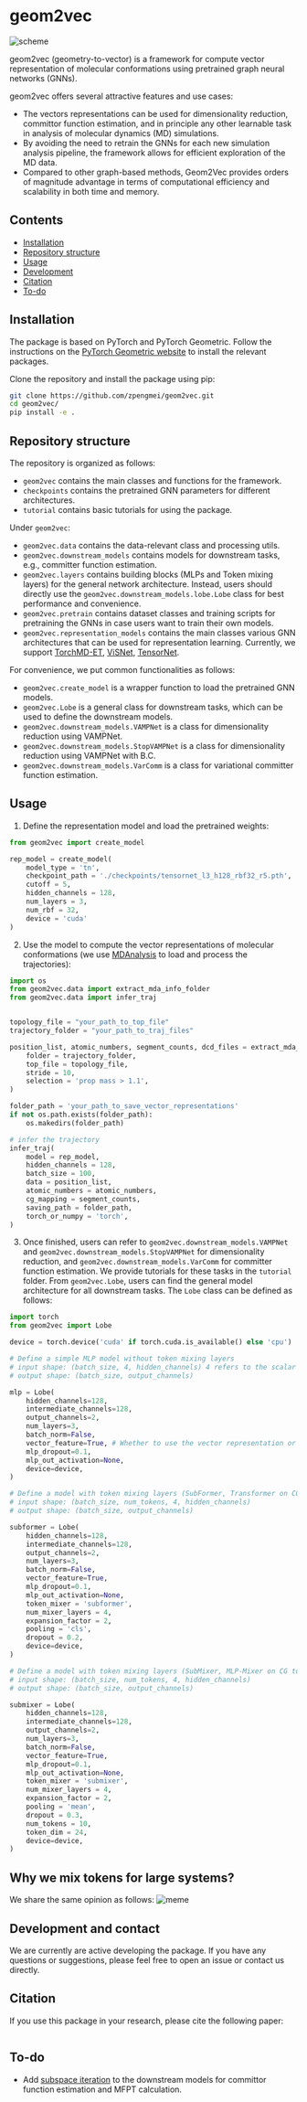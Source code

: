 # geom2vec

![scheme](figs/scheme.jpg)

geom2vec (geometry-to-vector) is a framework for compute vector representation of molecular conformations using
pretrained graph neural networks (GNNs).

geom2vec offers several attractive features and use cases:

- The vectors representations can be used for dimensionality reduction, committor function estimation, and in principle any other learnable task in analysis of molecular dynamics (MD) simulations.
- By avoiding the need to retrain the GNNs for each new simulation analysis pipeline, the framework allows for efficient exploration of the MD data.
- Compared to other graph-based methods, Geom2Vec provides orders of magnitude advantage in terms of computational efficiency and scalability in both time and memory.

## Contents

- [Installation](#installation)
- [Repository structure](#repository-structure)
- [Usage](#usage)
- [Development](#development-and-contact)
- [Citation](#citation)
- [To-do](#to-do)

## Installation

The package is based on PyTorch and PyTorch Geometric. 
Follow the instructions on 
the [PyTorch Geometric website](https://pytorch-geometric.readthedocs.io/en/latest/notes/installation.html)
to install the relevant packages.

Clone the repository and install the package using pip:

```bash
git clone https://github.com/zpengmei/geom2vec.git
cd geom2vec/
pip install -e .
```

## Repository structure

The repository is organized as follows:

- `geom2vec` contains the main classes and functions for the framework.
- `checkpoints` contains the pretrained GNN parameters for different architectures.
- `tutorial` contains basic tutorials for using the package.

Under `geom2vec`:

- `geom2vec.data` contains the data-relevant class and processing utils.
- `geom2vec.downstream_models` contains models for downstream tasks, e.g., committer function estimation.
- `geom2vec.layers` contains building blocks (MLPs and Token mixing layers) for the general network architecture.
Instead, users should directly use the `geom2vec.downstream_models.lobe.Lobe` class for best performance and convenience.
- `geom2vec.pretrain` contains dataset classes and training scripts for pretraining the GNNs 
in case users want to train their own models.
- `geom2vec.representation_models` contains the main classes various GNN architectures 
that can be used for representation learning. Currently, we support [TorchMD-ET](https://github.com/torchmd/torchmd-net), 
[ViSNet](https://pytorch-geometric.readthedocs.io/en/latest/generated/torch_geometric.nn.models.ViSNet.html), [TensorNet](https://github.com/torchmd/torchmd-net).

For convenience, we put common functionalities as follows:
- `geom2vec.create_model` is a wrapper function to load the pretrained GNN models.
- `geom2vec.Lobe` is a general class for downstream tasks, which can be used to define the downstream models.
- `geom2vec.downstream_models.VAMPNet` is a class for dimensionality reduction using VAMPNet.
- `geom2vec.downstream_models.StopVAMPNet` is a class for dimensionality reduction using VAMPNet with B.C.
- `geom2vec.downstream_models.VarComm` is a class for variational committer function estimation.

## Usage

1. Define the representation model and load the pretrained weights:

```python
from geom2vec import create_model

rep_model = create_model(
    model_type = 'tn',
    checkpoint_path = './checkpoints/tensornet_l3_h128_rbf32_r5.pth',
    cutoff = 5,
    hidden_channels = 128,
    num_layers = 3,
    num_rbf = 32,
    device = 'cuda'
)
```

2. Use the model to compute the vector representations of molecular conformations (we use [MDAnalysis](https://www.mdanalysis.org/) to load and process the trajectories):

```python
import os
from geom2vec.data import extract_mda_info_folder
from geom2vec.data import infer_traj


topology_file = "your_path_to_top_file"
trajectory_folder = "your_path_to_traj_files" 

position_list, atomic_numbers, segment_counts, dcd_files = extract_mda_info_folder(
    folder = trajectory_folder,
    top_file = topology_file,
    stride = 10,
    selection = 'prop mass > 1.1',
)

folder_path = 'your_path_to_save_vector_representations'
if not os.path.exists(folder_path):
    os.makedirs(folder_path)

# infer the trajectory
infer_traj(
    model = rep_model,
    hidden_channels = 128,
    batch_size = 100,
    data = position_list,
    atomic_numbers = atomic_numbers,
    cg_mapping = segment_counts, 
    saving_path = folder_path,
    torch_or_numpy = 'torch',
)
```

3. Once finished, users can refer to `geom2vec.downstream_models.VAMPNet` and `geom2vec.downstream_models.StopVAMPNet` for dimensionality reduction, and
`geom2vec.downstream_models.VarComm` for committer function estimation. We provide tutorials for these tasks
in the `tutorial` folder. From `geom2vec.Lobe`, users can find the general model architecture
for all downstream tasks.
The `Lobe` class can be defined as follows:

```python
import torch
from geom2vec import Lobe

device = torch.device('cuda' if torch.cuda.is_available() else 'cpu')

# Define a simple MLP model without token mixing layers
# input shape: (batch_size, 4, hidden_channels) 4 refers to the scalar and vector parts of the representation
# output shape: (batch_size, output_channels)

mlp = Lobe(
    hidden_channels=128,
    intermediate_channels=128,
    output_channels=2, 
    num_layers=3,
    batch_norm=False,
    vector_feature=True, # Whether to use the vector representation or just the scalar part
    mlp_dropout=0.1,
    mlp_out_activation=None,
    device=device,
)

# Define a model with token mixing layers (SubFormer, Transformer on CG tokens)
# input shape: (batch_size, num_tokens, 4, hidden_channels)
# output shape: (batch_size, output_channels)

subformer = Lobe(
    hidden_channels=128,
    intermediate_channels=128,
    output_channels=2,
    num_layers=3,
    batch_norm=False,
    vector_feature=True,
    mlp_dropout=0.1,
    mlp_out_activation=None,
    token_mixer = 'subformer',
    num_mixer_layers = 4,
    expansion_factor = 2,
    pooling = 'cls',
    dropout = 0.2,
    device=device,
)

# Define a model with token mixing layers (SubMixer, MLP-Mixer on CG tokens)
# input shape: (batch_size, num_tokens, 4, hidden_channels)
# output shape: (batch_size, output_channels)

submixer = Lobe(
    hidden_channels=128,
    intermediate_channels=128,
    output_channels=2,
    num_layers=3,
    batch_norm=False,
    vector_feature=True,
    mlp_dropout=0.1,
    mlp_out_activation=None,
    token_mixer = 'submixer',
    num_mixer_layers = 4,
    expansion_factor = 2,
    pooling = 'mean',
    dropout = 0.3,
    num_tokens = 10,
    token_dim = 24,
    device=device,
)
```

## Why we mix tokens for large systems?
We share the same opinion as follows:
![meme](figs/meme.jpg)

## Development and contact

We are currently are active developing the package. If you have any questions or suggestions, please feel free to
open an issue or contact us directly.

## Citation

If you use this package in your research, please cite the following paper:
```
```

## To-do

- Add [subspace iteration](https://github.com/dinner-group/inexact-subspace-iteration) to the downstream models for 
committor function estimation and MFPT calculation.







